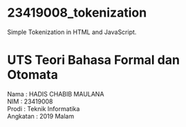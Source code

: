 # 23419008_tokenization
Simple Tokenization in HTML and JavaScript.

# UTS Teori Bahasa Formal dan Otomata

Nama      : HADIS CHABIB MAULANA</br>
NIM       : 23419008</br>
Prodi     : Teknik Informatika</br>
Angkatan  : 2019 Malam</br>
